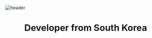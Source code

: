 ![header](https://capsule-render.vercel.app/api?type=wave&color=auto&height=300&section=header&text=cptkuk&fontSize=90)

<h1 align="center">Developer from South Korea</h1>
